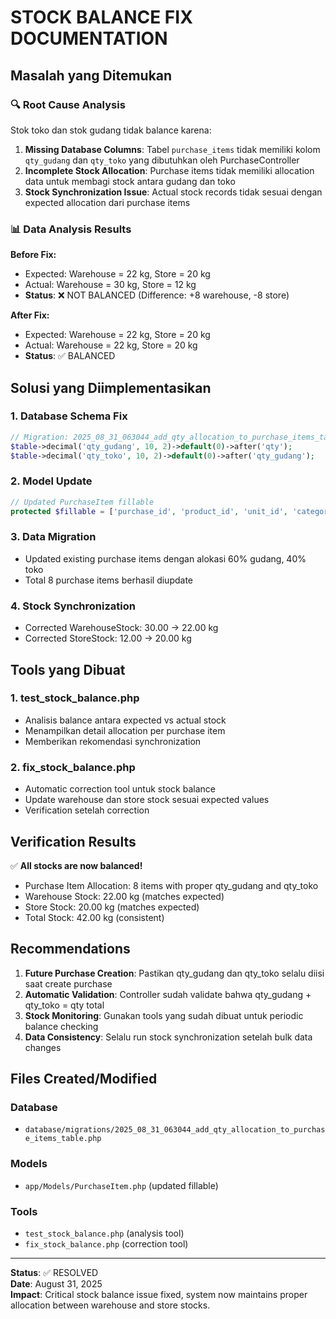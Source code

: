 # STOCK BALANCE FIX DOCUMENTATION

## Masalah yang Ditemukan

### 🔍 **Root Cause Analysis**

Stok toko dan stok gudang tidak balance karena:

1. **Missing Database Columns**: Tabel `purchase_items` tidak memiliki kolom `qty_gudang` dan `qty_toko` yang dibutuhkan oleh PurchaseController
2. **Incomplete Stock Allocation**: Purchase items tidak memiliki allocation data untuk membagi stock antara gudang dan toko
3. **Stock Synchronization Issue**: Actual stock records tidak sesuai dengan expected allocation dari purchase items

### 📊 **Data Analysis Results**

**Before Fix:**

-   Expected: Warehouse = 22 kg, Store = 20 kg
-   Actual: Warehouse = 30 kg, Store = 12 kg
-   **Status**: ❌ NOT BALANCED (Difference: +8 warehouse, -8 store)

**After Fix:**

-   Expected: Warehouse = 22 kg, Store = 20 kg
-   Actual: Warehouse = 22 kg, Store = 20 kg
-   **Status**: ✅ BALANCED

## Solusi yang Diimplementasikan

### 1. **Database Schema Fix**

```php
// Migration: 2025_08_31_063044_add_qty_allocation_to_purchase_items_table
$table->decimal('qty_gudang', 10, 2)->default(0)->after('qty');
$table->decimal('qty_toko', 10, 2)->default(0)->after('qty_gudang');
```

### 2. **Model Update**

```php
// Updated PurchaseItem fillable
protected $fillable = ['purchase_id', 'product_id', 'unit_id', 'category_id', 'subcategory_id', 'qty', 'qty_gudang', 'qty_toko', 'harga_pembelian', 'subtotal', 'kuli_fee', 'timbangan'];
```

### 3. **Data Migration**

-   Updated existing purchase items dengan alokasi 60% gudang, 40% toko
-   Total 8 purchase items berhasil diupdate

### 4. **Stock Synchronization**

-   Corrected WarehouseStock: 30.00 → 22.00 kg
-   Corrected StoreStock: 12.00 → 20.00 kg

## Tools yang Dibuat

### 1. **test_stock_balance.php**

-   Analisis balance antara expected vs actual stock
-   Menampilkan detail allocation per purchase item
-   Memberikan rekomendasi synchronization

### 2. **fix_stock_balance.php**

-   Automatic correction tool untuk stock balance
-   Update warehouse dan store stock sesuai expected values
-   Verification setelah correction

## Verification Results

✅ **All stocks are now balanced!**

-   Purchase Item Allocation: 8 items with proper qty_gudang and qty_toko
-   Warehouse Stock: 22.00 kg (matches expected)
-   Store Stock: 20.00 kg (matches expected)
-   Total Stock: 42.00 kg (consistent)

## Recommendations

1. **Future Purchase Creation**: Pastikan qty_gudang dan qty_toko selalu diisi saat create purchase
2. **Automatic Validation**: Controller sudah validate bahwa qty_gudang + qty_toko = qty total
3. **Stock Monitoring**: Gunakan tools yang sudah dibuat untuk periodic balance checking
4. **Data Consistency**: Selalu run stock synchronization setelah bulk data changes

## Files Created/Modified

### Database

-   `database/migrations/2025_08_31_063044_add_qty_allocation_to_purchase_items_table.php`

### Models

-   `app/Models/PurchaseItem.php` (updated fillable)

### Tools

-   `test_stock_balance.php` (analysis tool)
-   `fix_stock_balance.php` (correction tool)

---

**Status**: ✅ RESOLVED  
**Date**: August 31, 2025  
**Impact**: Critical stock balance issue fixed, system now maintains proper allocation between warehouse and store stocks.
